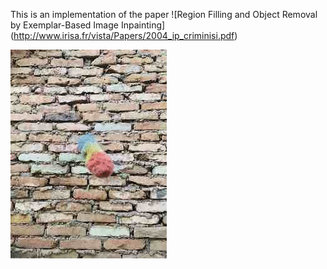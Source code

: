This is an implementation of the paper 
   ![Region Filling and Object Removal by
Exemplar-Based Image Inpainting] (http://www.irisa.fr/vista/Papers/2004_ip_criminisi.pdf)


![Wall](img/wall.gif)